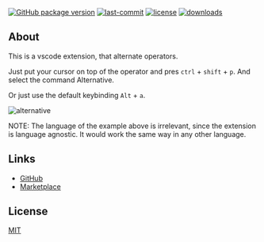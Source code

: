  [![GitHub package version](https://img.shields.io/github/package-json/v/DNonov/alternative.svg)](./package.json) [![last-commit](https://img.shields.io/github/last-commit/DNonov/alternative.svg)](./package.json) [![license](https://img.shields.io/github/license/DNonov/alternative)](./LICENSE.md) [![downloads](https://img.shields.io/visual-studio-marketplace/d/DimitarNonov.alternative)](https://marketplace.visualstudio.com/items?itemName=DimitarNonov.alternative)

## About

This is a vscode extension, that alternate operators.

Just put your cursor on top of the operator and pres `ctrl` + `shift` + `p`.
And select the command Alternative.

Or just use the default keybinding `Alt` + `a`.

![alternative](media/example.gif)

NOTE: The language of the example above is irrelevant, since the extension is
language agnostic. It would work the same way in any other language.

## Links
* [GitHub](https://github.com/DNonov/alternative)
* [Marketplace](https://marketplace.visualstudio.com/items?itemName=DimitarNonov.alternative)

## License
[MIT](./LICENSE.md)

